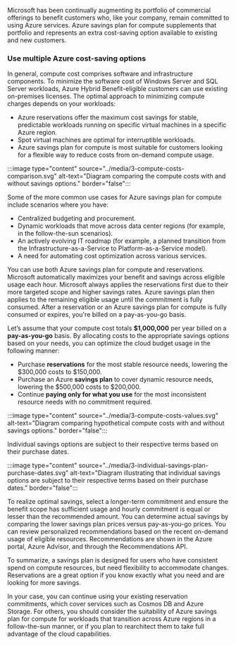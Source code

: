 Microsoft has been continually augmenting its portfolio of commercial offerings to benefit customers who, like your company, remain committed to using Azure services. Azure savings plan for compute supplements that portfolio and represents an extra cost-saving option available to existing and new customers.

### Use multiple Azure cost-saving options

In general, compute cost comprises software and infrastructure components. To minimize the software cost of Windows Server and SQL Server workloads, Azure Hybrid Benefit-eligible customers can use existing on-premises licenses. The optimal approach to minimizing compute charges depends on your workloads:

- Azure reservations offer the maximum cost savings for stable, predictable workloads running on specific virtual machines in a specific Azure region.
- Spot virtual machines are optimal for interruptible workloads.
- Azure savings plan for compute is most suitable for customers looking for a flexible way to reduce costs from on-demand compute usage.

:::image type="content" source="../media/3-compute-costs-comparison.svg" alt-text="Diagram comparing the compute costs with and without savings options." border="false":::

Some of the more common use cases for Azure savings plan for compute include scenarios where you have:

- Centralized budgeting and procurement.
- Dynamic workloads that move across data center regions (for example, in the follow-the-sun scenarios).
- An actively evolving IT roadmap (for example, a planned transition from the Infrastructure-as-a-Service to Platform-as-a-Service model).
- A need for automating cost optimization across various services.

You can use both Azure savings plan for compute and reservations. Microsoft automatically maximizes your benefit and savings across eligible usage each hour. Microsoft always applies the reservations first due to their more targeted scope and higher savings rates. Azure savings plan then applies to the remaining eligible usage until the commitment is fully consumed. After a reservation or an Azure savings plan for compute is fully consumed or expires, you're billed on a pay-as-you-go basis.

Let’s assume that your compute cost totals **$1,000,000** per year billed on a **pay-as-you-go** basis. By allocating costs to the appropriate savings options based on your needs, you can optimize the cloud budget usage in the following manner:

- Purchase **reservations** for the most stable resource needs, lowering the $300,000 costs to $150,000.
- Purchase an Azure **savings plan** to cover dynamic resource needs, lowering the $500,000 costs to $200,000.
- Continue **paying only for what you use** for the most inconsistent resource needs with no commitment required.

:::image type="content" source="../media/3-compute-costs-values.svg" alt-text="Diagram comparing hypothetical compute costs with and without savings options." border="false":::

Individual savings options are subject to their respective terms based on their purchase dates.

:::image type="content" source="../media/3-individual-savings-plan-purchase-dates.svg" alt-text="Diagram illustrating that individual savings options are subject to their respective terms based on their purchase dates." border="false":::

To realize optimal savings, select a longer-term commitment and ensure the benefit scope has sufficient usage and hourly commitment is equal or lesser than the recommended amount. You can determine actual savings by comparing the lower savings plan prices versus pay-as-you-go prices. You can review personalized recommendations based on the recent on-demand usage of eligible resources. Recommendations are shown in the Azure portal, Azure Advisor, and through the Recommendations API.

To summarize, a savings plan is designed for users who have consistent spend on compute resources, but need flexibility to accommodate changes. Reservations are a great option if you know exactly what you need and are looking for more savings.

In your case, you can continue using your existing reservation commitments, which cover services such as Cosmos DB and Azure Storage. For others, you should consider the suitability of Azure savings plan for compute for workloads that transition across Azure regions in a follow-the-sun manner, or if you plan to rearchitect them to take full advantage of the cloud capabilities.
